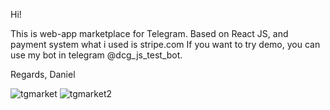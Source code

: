 Hi!

This is web-app marketplace for Telegram.
Based on React JS, and payment system what i used is stripe.com
If you want to try demo, you can use my bot in telegram @dcg_js_test_bot.

Regards,
Daniel


![tgmarket](https://github.com/DanielNikitin/tg-react-market/assets/90585324/a44601c0-fdb4-45eb-bc0e-54f3d037e4a8)
![tgmarket2](https://github.com/DanielNikitin/tg-react-market/assets/90585324/1875696d-f0d6-4357-bdf9-c4bdb889cf50)
